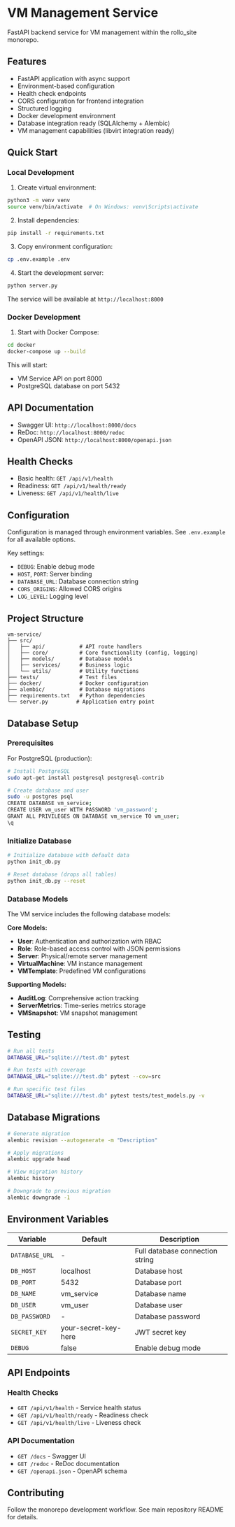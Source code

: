 # VM Management Service

FastAPI backend service for VM management within the rollo_site monorepo.

## Features

- FastAPI application with async support
- Environment-based configuration
- Health check endpoints
- CORS configuration for frontend integration
- Structured logging
- Docker development environment
- Database integration ready (SQLAlchemy + Alembic)
- VM management capabilities (libvirt integration ready)

## Quick Start

### Local Development

1. Create virtual environment:
```bash
python3 -m venv venv
source venv/bin/activate  # On Windows: venv\Scripts\activate
```

2. Install dependencies:
```bash
pip install -r requirements.txt
```

3. Copy environment configuration:
```bash
cp .env.example .env
```

4. Start the development server:
```bash
python server.py
```

The service will be available at `http://localhost:8000`

### Docker Development

1. Start with Docker Compose:
```bash
cd docker
docker-compose up --build
```

This will start:
- VM Service API on port 8000
- PostgreSQL database on port 5432

## API Documentation

- Swagger UI: `http://localhost:8000/docs`
- ReDoc: `http://localhost:8000/redoc`
- OpenAPI JSON: `http://localhost:8000/openapi.json`

## Health Checks

- Basic health: `GET /api/v1/health`
- Readiness: `GET /api/v1/health/ready`  
- Liveness: `GET /api/v1/health/live`

## Configuration

Configuration is managed through environment variables. See `.env.example` for all available options.

Key settings:
- `DEBUG`: Enable debug mode
- `HOST`, `PORT`: Server binding
- `DATABASE_URL`: Database connection string
- `CORS_ORIGINS`: Allowed CORS origins
- `LOG_LEVEL`: Logging level

## Project Structure

```
vm-service/
├── src/
│   ├── api/           # API route handlers
│   ├── core/          # Core functionality (config, logging)
│   ├── models/        # Database models
│   ├── services/      # Business logic
│   └── utils/         # Utility functions
├── tests/             # Test files
├── docker/            # Docker configuration
├── alembic/           # Database migrations
├── requirements.txt   # Python dependencies
└── server.py         # Application entry point
```

## Database Setup

### Prerequisites

For PostgreSQL (production):
```bash
# Install PostgreSQL
sudo apt-get install postgresql postgresql-contrib

# Create database and user
sudo -u postgres psql
CREATE DATABASE vm_service;
CREATE USER vm_user WITH PASSWORD 'vm_password';
GRANT ALL PRIVILEGES ON DATABASE vm_service TO vm_user;
\q
```

### Initialize Database

```bash
# Initialize database with default data
python init_db.py

# Reset database (drops all tables)
python init_db.py --reset
```

### Database Models

The VM service includes the following database models:

**Core Models:**
- **User**: Authentication and authorization with RBAC
- **Role**: Role-based access control with JSON permissions
- **Server**: Physical/remote server management
- **VirtualMachine**: VM instance management
- **VMTemplate**: Predefined VM configurations

**Supporting Models:**
- **AuditLog**: Comprehensive action tracking
- **ServerMetrics**: Time-series metrics storage
- **VMSnapshot**: VM snapshot management

## Testing

```bash
# Run all tests
DATABASE_URL="sqlite:///test.db" pytest

# Run tests with coverage
DATABASE_URL="sqlite:///test.db" pytest --cov=src

# Run specific test files
DATABASE_URL="sqlite:///test.db" pytest tests/test_models.py -v
```

## Database Migrations

```bash
# Generate migration
alembic revision --autogenerate -m "Description"

# Apply migrations
alembic upgrade head

# View migration history
alembic history

# Downgrade to previous migration
alembic downgrade -1
```

## Environment Variables

| Variable | Default | Description |
|----------|---------|-------------|
| `DATABASE_URL` | - | Full database connection string |
| `DB_HOST` | localhost | Database host |
| `DB_PORT` | 5432 | Database port |
| `DB_NAME` | vm_service | Database name |
| `DB_USER` | vm_user | Database user |
| `DB_PASSWORD` | - | Database password |
| `SECRET_KEY` | your-secret-key-here | JWT secret key |
| `DEBUG` | false | Enable debug mode |

## API Endpoints

### Health Checks
- `GET /api/v1/health` - Service health status
- `GET /api/v1/health/ready` - Readiness check
- `GET /api/v1/health/live` - Liveness check

### API Documentation
- `GET /docs` - Swagger UI
- `GET /redoc` - ReDoc documentation
- `GET /openapi.json` - OpenAPI schema

## Contributing

Follow the monorepo development workflow. See main repository README for details.